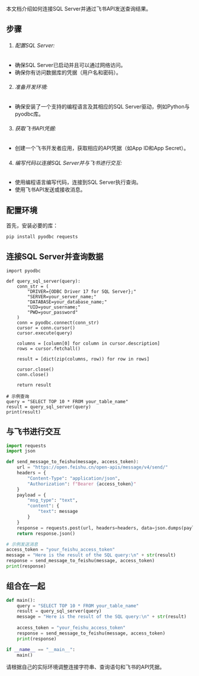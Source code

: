 本文档介绍如何连接SQL Server并通过飞书API发送查询结果。

## 步骤
1. ###### 配置SQL Server:

- 确保SQL Server已启动并且可以通过网络访问。
- 确保你有访问数据库的凭据（用户名和密码）。
2. ###### 准备开发环境:

- 确保安装了一个支持的编程语言及其相应的SQL Server驱动，例如Python与pyodbc库。
3. ###### 获取飞书API凭据:

- 创建一个飞书开发者应用，获取相应的API凭据（如App ID和App Secret）。
4. ###### 编写代码以连接SQL Server并与飞书进行交互:

- 使用编程语言编写代码，连接到SQL Server执行查询。
- 使用飞书API发送或接收消息。

##  配置环境

首先，安装必要的库：

```bash
pip install pyodbc requests
```
## 连接SQL Server并查询数据

    import pyodbc
    
    def query_sql_server(query):
        conn_str = (
            "DRIVER={ODBC Driver 17 for SQL Server};"
            "SERVER=your_server_name;"
            "DATABASE=your_database_name;"
            "UID=your_username;"
            "PWD=your_password"
        )
        conn = pyodbc.connect(conn_str)
        cursor = conn.cursor()
        cursor.execute(query)
        
        columns = [column[0] for column in cursor.description]
        rows = cursor.fetchall()
        
        result = [dict(zip(columns, row)) for row in rows]
        
        cursor.close()
        conn.close()
        
        return result
    
    # 示例查询
    query = "SELECT TOP 10 * FROM your_table_name"
    result = query_sql_server(query)
    print(result)
    

## 与飞书进行交互

```python
import requests
import json

def send_message_to_feishu(message, access_token):
    url = "https://open.feishu.cn/open-apis/message/v4/send/"
    headers = {
        "Content-Type": "application/json",
        "Authorization": f"Bearer {access_token}"
    }
    payload = {
        "msg_type": "text",
        "content": {
            "text": message
        }
    }
    response = requests.post(url, headers=headers, data=json.dumps(payload))
    return response.json()

# 示例发送消息
access_token = "your_feishu_access_token"
message = "Here is the result of the SQL query:\n" + str(result)
response = send_message_to_feishu(message, access_token)
print(response)

```

##  组合在一起

```python
def main():
    query = "SELECT TOP 10 * FROM your_table_name"
    result = query_sql_server(query)
    message = "Here is the result of the SQL query:\n" + str(result)
    
    access_token = "your_feishu_access_token"
    response = send_message_to_feishu(message, access_token)
    print(response)

if __name__ == "__main__":
    main()

```

请根据自己的实际环境调整连接字符串、查询语句和飞书的API凭据。